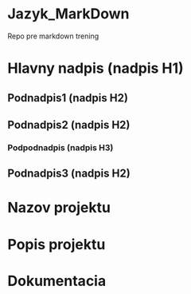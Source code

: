 # Jazyk_MarkDown
Repo pre markdown trening

# Hlavny nadpis (nadpis H1)
## Podnadpis1 (nadpis H2)
## Podnadpis2 (nadpis H2)
### Podpodnadpis (nadpis H3)
## Podnadpis3 (nadpis H2)

# Nazov projektu

# Popis projektu

# Dokumentacia
